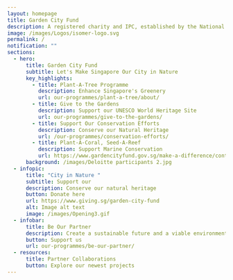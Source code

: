 ```yaml
---
layout: homepage
title: Garden City Fund
description: A registered charity and IPC, established by the National Parks Board
image: /images/Logos/isomer-logo.svg
permalink: /
notification: ""
sections:
  - hero:
      title: Garden City Fund
      subtitle: Let's Make Singapore Our City in Nature
      key_highlights:
        - title: Plant-A-Tree Programme
          description: Enhance Singapore's Greenery
          url: our-programmes/plant-a-tree/about/
        - title: Give to the Gardens
          description: Support our UNESCO World Heritage Site
          url: our-programmes/give-to-the-gardens/
        - title: Support Our Conservation Efforts
          description: Conserve our Natural Heritage
          url: /our-programmes/conservation-efforts/
        - title: Plant-A-Coral, Seed-A-Reef
          description: Support Marine Conservation
          url: https://www.gardencityfund.gov.sg/make-a-difference/contribute-to-our-city-in-nature/plant-a-coral-initiative/plantacoral
      background: /images/Deloitte participants 2.jpg
  - infopic:
      title: "City in Nature "
      subtitle: Support our
      description: Conserve our natural heritage
      button: Donate here
      url: https://www.giving.sg/garden-city-fund
      alt: Image alt text
      image: /images/Opening3.gif
  - infobar:
      title: Be Our Partner
      description: Create a sustainable future and a viable environment
      button: Support us
      url: our-programmes/be-our-partner/
  - resources:
      title: Partner Collaborations
      button: Explore our newest projects
---
```

